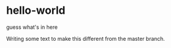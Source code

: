 # hello-world
guess what's in here

Writing some text to make this different from the master branch.

